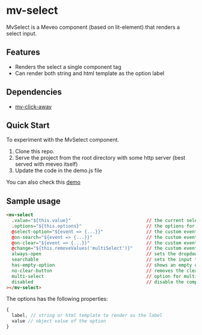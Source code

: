 # mv-select

MvSelect is a Meveo component (based on lit-element) that renders a select input.

## Features

- Renders the select a single component tag
- Can render both string and html template as the option label

## Dependencies

- [mv-click-away](https://github.com/meveo-org/mv-click-away)

## Quick Start

To experiment with the MvSelect component.

1. Clone this repo.
2. Serve the project from the root directory with some http server (best served with meveo itself)
3. Update the code in the demo.js file

You can also check this [demo](https://select.meveo.org/)

## Sample usage

```html
<mv-select
  .value="${this.value}"                            // the current selected value
  .options="${this.options}"                        // the options for the dropdown
  @select-option="${event => {...}}"                // the custom event dispatched when an option is selected
  @on-search="${event => {...}}"                    // the custom event dispatched when a search term is typed in
  @on-clear="${event => {...}}"                     // the custom event dispatched when the selected option is cleared
  @change="${this.removeValues('multiSelect')}"     // the custom event dispatched when the selected option is removed in multiselect
  always-open                                       // sets the dropdown to be always open
  searchable                                        // sets the input to be searchable
  has-empty-option                                  // shows an empty option at the top of the options list
  no-clear-button                                   // removes the clear button on the input
  multi-select                                      // option for multiselect
  disabled                                          // disable the component (no onClick and closes modal if open)
></mv-select>
```

The options has the following properties:

```javascript
{
  label, // string or html template to render as the label
  value // object value of the option
}
```
